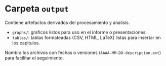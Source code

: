 # Carpeta `output`

Contiene artefactos derivados del procesamiento y analisis.

- `graphs/`: graficos listos para uso en el informe o presentaciones.
- `tables/`: tablas formateadas (CSV, HTML, LaTeX) listas para insertar en los capitulos.

Nombra los archivos con fechas o versiones (`AAAA-MM-DD-descripcion.ext`) para facilitar el seguimiento.

